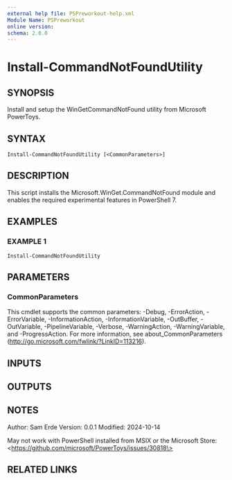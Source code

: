 ```yaml
---
external help file: PSPreworkout-help.xml
Module Name: PSPreworkout
online version:
schema: 2.0.0
---
```


# Install-CommandNotFoundUtility

## SYNOPSIS
Install and setup the WinGetCommandNotFound utility from Microsoft PowerToys.

## SYNTAX

```
Install-CommandNotFoundUtility [<CommonParameters>]
```

## DESCRIPTION
This script installs the Microsoft.WinGet.CommandNotFound module and
enables the required experimental features in PowerShell 7.

## EXAMPLES

### EXAMPLE 1
```
Install-CommandNotFoundUtility
```

## PARAMETERS

### CommonParameters
This cmdlet supports the common parameters: -Debug, -ErrorAction, -ErrorVariable, -InformationAction, -InformationVariable, -OutBuffer, -OutVariable, -PipelineVariable, -Verbose, -WarningAction, -WarningVariable, and -ProgressAction. 
For more information, see about_CommonParameters (http://go.microsoft.com/fwlink/?LinkID=113216).

## INPUTS

## OUTPUTS

## NOTES
Author: Sam Erde
Version: 0.0.1
Modified: 2024-10-14

May not work with PowerShell installed from MSIX or the Microsoft Store: \<https://github.com/microsoft/PowerToys/issues/30818\>

## RELATED LINKS
